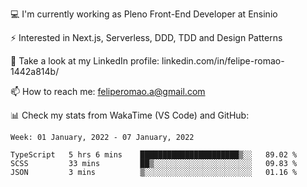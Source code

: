 💻 I'm currently working as Pleno Front-End Developer at Ensinio

⚡ Interested in Next.js, Serverless, DDD, TDD and Design Patterns

👥 Take a look at my LinkedIn profile: linkedin.com/in/felipe-romao-1442a814b/

📫 How to reach me: feliperomao.a@gmail.com

📊 Check my stats from WakaTime (VS Code) and GitHub:

<!--START_SECTION:waka-->
```text
Week: 01 January, 2022 - 07 January, 2022

TypeScript   5 hrs 6 mins    ██████████████████████▒░░   89.02 % 
SCSS         33 mins         ██▒░░░░░░░░░░░░░░░░░░░░░░   09.83 % 
JSON         3 mins          ▒░░░░░░░░░░░░░░░░░░░░░░░░   01.16 % 
```
<!--END_SECTION:waka-->
